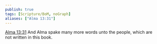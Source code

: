 ```yaml
---
publish: true
tags: [Scripture/BoM, noGraph]
aliases: ["Alma 13:31"]
---
```

[Alma 13:31](https://churchofjesuschrist.org/study/scriptures/bofm/alma/13?lang=eng&id=p31#p31) And Alma spake many more words unto the people, which are not written in this book.




